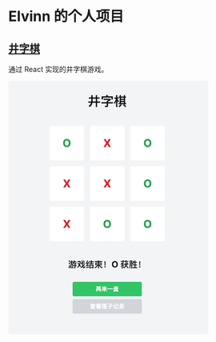 # Elvinn 的个人项目

## [井字棋](https://projects.elvinn.wiki/tic-tac-toe)

通过 React 实现的井字棋游戏。

![井字棋尤其截图](./assets//tic-tac-toe.png)
